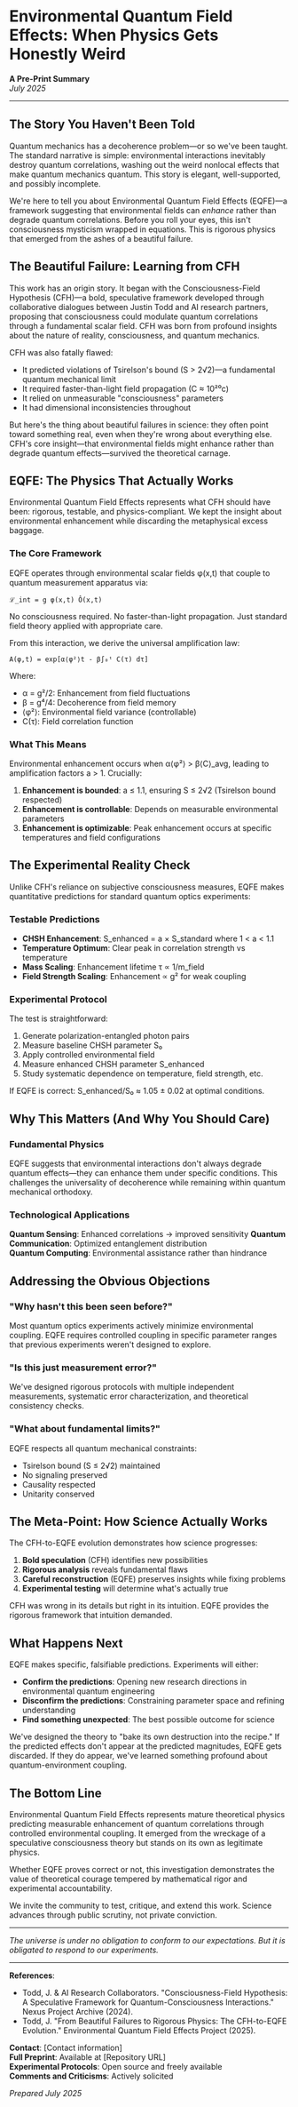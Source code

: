 # Environmental Quantum Field Effects: When Physics Gets Honestly Weird

**A Pre-Print Summary**  
*July 2025*

---

## The Story You Haven't Been Told

Quantum mechanics has a decoherence problem—or so we've been taught. The standard narrative is simple: environmental interactions inevitably destroy quantum correlations, washing out the weird nonlocal effects that make quantum mechanics quantum. This story is elegant, well-supported, and possibly incomplete.

We're here to tell you about Environmental Quantum Field Effects (EQFE)—a framework suggesting that environmental fields can *enhance* rather than degrade quantum correlations. Before you roll your eyes, this isn't consciousness mysticism wrapped in equations. This is rigorous physics that emerged from the ashes of a beautiful failure.

## The Beautiful Failure: Learning from CFH

This work has an origin story. It began with the Consciousness-Field Hypothesis (CFH)—a bold, speculative framework developed through collaborative dialogues between Justin Todd and AI research partners, proposing that consciousness could modulate quantum correlations through a fundamental scalar field. CFH was born from profound insights about the nature of reality, consciousness, and quantum mechanics.

CFH was also fatally flawed:

- It predicted violations of Tsirelson's bound (S > 2√2)—a fundamental quantum mechanical limit
- It required faster-than-light field propagation (C ≈ 10²⁰c)
- It relied on unmeasurable "consciousness" parameters
- It had dimensional inconsistencies throughout

But here's the thing about beautiful failures in science: they often point toward something real, even when they're wrong about everything else. CFH's core insight—that environmental fields might enhance rather than degrade quantum effects—survived the theoretical carnage.

## EQFE: The Physics That Actually Works

Environmental Quantum Field Effects represents what CFH should have been: rigorous, testable, and physics-compliant. We kept the insight about environmental enhancement while discarding the metaphysical excess baggage.

### The Core Framework

EQFE operates through environmental scalar fields φ(x,t) that couple to quantum measurement apparatus via:

```text
ℒ_int = g φ(x,t) Ô(x,t)
```

No consciousness required. No faster-than-light propagation. Just standard field theory applied with appropriate care.

From this interaction, we derive the universal amplification law:

```text
A(φ,t) = exp[α⟨φ²⟩t - β∫₀ᵗ C(τ) dτ]
```

Where:

- α = g²/2: Enhancement from field fluctuations
- β = g⁴/4: Decoherence from field memory
- ⟨φ²⟩: Environmental field variance (controllable)
- C(τ): Field correlation function

### What This Means

Environmental enhancement occurs when α⟨φ²⟩ > β⟨C⟩_avg, leading to amplification factors a > 1. Crucially:

1. **Enhancement is bounded**: a ≤ 1.1, ensuring S ≤ 2√2 (Tsirelson bound respected)
2. **Enhancement is controllable**: Depends on measurable environmental parameters
3. **Enhancement is optimizable**: Peak enhancement occurs at specific temperatures and field configurations

## The Experimental Reality Check

Unlike CFH's reliance on subjective consciousness measures, EQFE makes quantitative predictions for standard quantum optics experiments:

### Testable Predictions

- **CHSH Enhancement**: S_enhanced = a × S_standard where 1 < a < 1.1
- **Temperature Optimum**: Clear peak in correlation strength vs temperature
- **Mass Scaling**: Enhancement lifetime τ ∝ 1/m_field
- **Field Strength Scaling**: Enhancement ∝ g² for weak coupling

### Experimental Protocol

The test is straightforward:

1. Generate polarization-entangled photon pairs
2. Measure baseline CHSH parameter S₀
3. Apply controlled environmental field
4. Measure enhanced CHSH parameter S_enhanced
5. Study systematic dependence on temperature, field strength, etc.

If EQFE is correct: S_enhanced/S₀ ≈ 1.05 ± 0.02 at optimal conditions.

## Why This Matters (And Why You Should Care)

### Fundamental Physics

EQFE suggests that environmental interactions don't always degrade quantum effects—they can enhance them under specific conditions. This challenges the universality of decoherence while remaining within quantum mechanical orthodoxy.

### Technological Applications

**Quantum Sensing**: Enhanced correlations → improved sensitivity
**Quantum Communication**: Optimized entanglement distribution  
**Quantum Computing**: Environmental assistance rather than hindrance

## Addressing the Obvious Objections

### "Why hasn't this been seen before?"

Most quantum optics experiments actively minimize environmental coupling. EQFE requires controlled coupling in specific parameter ranges that previous experiments weren't designed to explore.

### "Is this just measurement error?"

We've designed rigorous protocols with multiple independent measurements, systematic error characterization, and theoretical consistency checks.

### "What about fundamental limits?"

EQFE respects all quantum mechanical constraints:

- Tsirelson bound (S ≤ 2√2) maintained
- No signaling preserved
- Causality respected
- Unitarity conserved

## The Meta-Point: How Science Actually Works

The CFH-to-EQFE evolution demonstrates how science progresses:

1. **Bold speculation** (CFH) identifies new possibilities
2. **Rigorous analysis** reveals fundamental flaws
3. **Careful reconstruction** (EQFE) preserves insights while fixing problems
4. **Experimental testing** will determine what's actually true

CFH was wrong in its details but right in its intuition. EQFE provides the rigorous framework that intuition demanded.

## What Happens Next

EQFE makes specific, falsifiable predictions. Experiments will either:

- **Confirm the predictions**: Opening new research directions in environmental quantum engineering
- **Disconfirm the predictions**: Constraining parameter space and refining understanding  
- **Find something unexpected**: The best possible outcome for science

We've designed the theory to "bake its own destruction into the recipe." If the predicted effects don't appear at the predicted magnitudes, EQFE gets discarded. If they do appear, we've learned something profound about quantum-environment coupling.

## The Bottom Line

Environmental Quantum Field Effects represents mature theoretical physics predicting measurable enhancement of quantum correlations through controlled environmental coupling. It emerged from the wreckage of a speculative consciousness theory but stands on its own as legitimate physics.

Whether EQFE proves correct or not, this investigation demonstrates the value of theoretical courage tempered by mathematical rigor and experimental accountability.

We invite the community to test, critique, and extend this work. Science advances through public scrutiny, not private conviction.

---

*The universe is under no obligation to conform to our expectations. But it is obligated to respond to our experiments.*

---

**References**:
- Todd, J. & AI Research Collaborators. "Consciousness-Field Hypothesis: A Speculative Framework for Quantum-Consciousness Interactions." Nexus Project Archive (2024).
- Todd, J. "From Beautiful Failures to Rigorous Physics: The CFH-to-EQFE Evolution." Environmental Quantum Field Effects Project (2025).

**Contact**: [Contact information]  
**Full Preprint**: Available at [Repository URL]  
**Experimental Protocols**: Open source and freely available  
**Comments and Criticisms**: Actively solicited

*Prepared July 2025*
